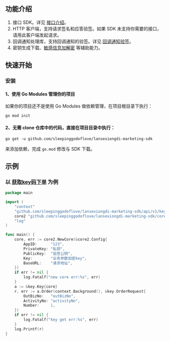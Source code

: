 ## 功能介绍

1. 接口 SDK。详见 [接口介绍](services)。
2. HTTP 客户端，支持请求签名和应答验签。如果 SDK 未支持你需要的接口，请用此客户端发起请求。
3. 回调通知处理库，支持回调通知的验签。详见 [回调通知验签](#回调通知的验签)。
4. 密钥生成下载、[敏感信息加解密](#敏感信息加解密) 等辅助能力。

## 快速开始

### 安装

#### 1、使用 Go Modules 管理你的项目

如果你的项目还不是使用 Go Modules 做依赖管理，在项目根目录下执行：

```shell
go mod init
```

#### 2、无需 clone 仓库中的代码，直接在项目目录中执行：
```shell
go get -u github.com/sleepinggodoflove/lansexiongdi-marketing-sdk
```
来添加依赖，完成 `go.mod` 修改与 SDK 下载。


## 示例

### 以 [获取key码下单](https://tvd8jq9lqkp.feishu.cn/wiki/PVq3wtanPicDu0kyfpLc0McMnAc?from=from_copylink) 为例

```go
package main

import (
	"context"
	"github.com/sleepinggodoflove/lansexiongdi-marketing-sdk/api/v1/key"
	core2 "github.com/sleepinggodoflove/lansexiongdi-marketing-sdk/core"
	"log"
)

func main() {
	core, err := core2.NewCore(&core2.Config{
		AppID:      "123",
		PrivateKey: "私钥",
		PublicKey:  "验签公钥",
		Key:        "业务参数加密key",
		BaseURL:    "请求地址",
	})
	if err != nil {
		log.Fatalf("new core err:%s", err)
	}
	a := &key.Key{core}
	r, err := a.Order(context.Background(), &key.OrderRequest{
		OutBizNo:   "outBizNo",
		ActivityNo: "activityNo",
		Number:     1,
	})
	if err != nil {
		log.Fatalf("key get err:%s", err)
	}
	log.Printf(r)
}
```